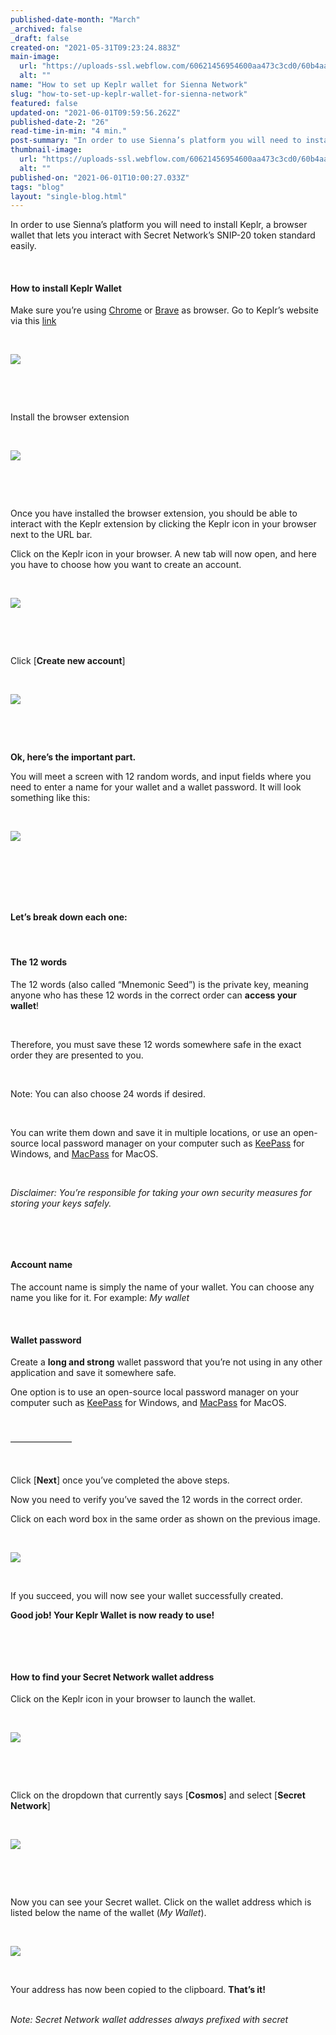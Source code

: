 ```yaml
---
published-date-month: "March"
_archived: false
_draft: false
created-on: "2021-05-31T09:23:24.883Z"
main-image:
  url: "https://uploads-ssl.webflow.com/60621456954600aa473c3cd0/60b4aa69b8ee6f6d7bb6bbe9_Set%20up%20Keplr%20Blog.jpg"
  alt: ""
name: "How to set up Keplr wallet for Sienna Network"
slug: "how-to-set-up-keplr-wallet-for-sienna-network"
featured: false
updated-on: "2021-06-01T09:59:56.262Z"
published-date-2: "26"
read-time-in-min: "4 min."
post-summary: "In order to use Sienna’s platform you will need to install Keplr"
thumbnail-image:
  url: "https://uploads-ssl.webflow.com/60621456954600aa473c3cd0/60b4aa6d2c3a150ea50137df_Set%20up%20Keplr%20Thump.jpg"
  alt: ""
published-on: "2021-06-01T10:00:27.033Z"
tags: "blog"
layout: "single-blog.html"
---
```


In order to use Sienna’s platform you will need to install Keplr, a browser wallet that lets you interact with Secret Network’s SNIP-20 token standard easily.

‍

#### How to install Keplr Wallet

Make sure you’re using [Chrome](https://www.google.com/intl/en/chrome/) or [Brave](https://brave.com/) as browser. Go to Keplr’s website via this [link](https://wallet.keplr.app/#/dashboard)

‍

![](https://uploads-ssl.webflow.com/60621456954600aa473c3cd0/60b4ce6384cf602ea4693db3_01.png)

‍

‍

Install the browser extension

‍

![](https://uploads-ssl.webflow.com/60621456954600aa473c3cd0/60b4ce9336fa0426381efc5b_02.png)

‍

‍

Once you have installed the browser extension, you should be able to interact with the Keplr extension by clicking the Keplr icon in your browser next to the URL bar.

Click on the Keplr icon in your browser. A new tab will now open, and here you have to choose how you want to create an account.

‍

![](https://uploads-ssl.webflow.com/60621456954600aa473c3cd0/60b4ceeb648dda31aa6407ff_03.png)

‍

‍

Click \[**Create new account**\]

‍

![](https://uploads-ssl.webflow.com/60621456954600aa473c3cd0/60b4cf32dfbd332e56455bc3_04.png)

‍

‍

**Ok, here’s the important part.**

You will meet a screen with 12 random words, and input fields where you need to enter a name for your wallet and a wallet password. It will look something like this:

‍

![](https://uploads-ssl.webflow.com/60621456954600aa473c3cd0/60b4cf9c1ddaa82f5fca1f4e_05.png)

‍

‍

‍

#### Let’s break down each one:

‍

#### The 12 words

The 12 words (also called “Mnemonic Seed”) is the private key, meaning anyone who has these 12 words in the correct order can **access your wallet**!

‍

Therefore, you must save these 12 words somewhere safe in the exact order they are presented to you.

‍

Note: You can also choose 24 words if desired.

‍

You can write them down and save it in multiple locations, or use an open-source local password manager on your computer such as [KeePass](https://keepass.info/) for Windows, and [MacPass](https://macpassapp.org/) for MacOS.

‍

_Disclaimer: You’re responsible for taking your own security measures for storing your keys safely._

‍

‍

#### Account name

The account name is simply the name of your wallet. You can choose any name you like for it. For example: _My wallet_

‍

#### Wallet password

Create a **long and strong** wallet password that you’re not using in any other application and save it somewhere safe.

One option is to use an open-source local password manager on your computer such as [KeePass](https://keepass.info/) for Windows, and [MacPass](https://macpassapp.org/) for MacOS.

‍

––––––––––––––

‍

Click \[**Next**\] once you’ve completed the above steps.

Now you need to verify you’ve saved the 12 words in the correct order.

Click on each word box in the same order as shown on the previous image.

‍

![](https://uploads-ssl.webflow.com/60621456954600aa473c3cd0/60b4d166dd61c01078ad43c8_06.png)

‍

If you succeed, you will now see your wallet successfully created.

**Good job! Your Keplr Wallet is now ready to use!**

‍

‍

#### How to find your Secret Network wallet address

Click on the Keplr icon in your browser to launch the wallet.

‍

![](https://uploads-ssl.webflow.com/60621456954600aa473c3cd0/60b4d1f0d959144be574f23a_07.png)

‍

‍

Click on the dropdown that currently says \[**Cosmos**\] and select \[**Secret Network**\]

‍

![](https://uploads-ssl.webflow.com/60621456954600aa473c3cd0/60b4d22c84cf6002e8694c79_08.png)

‍

‍

Now you can see your Secret wallet. Click on the wallet address which is listed below the name of the wallet (_My Wallet_).

‍

![](https://uploads-ssl.webflow.com/60621456954600aa473c3cd0/60b4d2642799ae5065b758ff_09.png)

‍

Your address has now been copied to the clipboard. **That’s it!**  
‍

_Note: Secret Network wallet addresses always prefixed with secret_

‍
